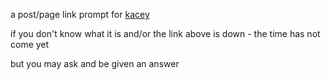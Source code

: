 a post/page link prompt for [kacey](http://kacey.eu)

if you don't know what it is and/or the link above is down - the time has not come yet

but you may ask and be given an answer